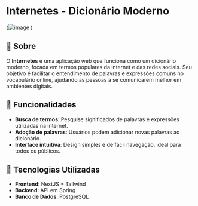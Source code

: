 # Internetes - Dicionário Moderno

(![image](https://github.com/user-attachments/assets/72fb1c8e-dcfe-454e-9644-b57a98b5075f)
)

## 📖 Sobre

O **Internetes** é uma aplicação web que funciona como um dicionário moderno, focada em termos populares da internet e das redes sociais. Seu objetivo é facilitar o entendimento de palavras e expressões comuns no vocabulário online, ajudando as pessoas a se comunicarem melhor em ambientes digitais.

## 🚀 Funcionalidades

- **Busca de termos**: Pesquise significados de palavras e expressões utilizadas na internet.
- **Adoção de palavras**: Usuários podem adicionar novas palavras ao dicionário.
- **Interface intuitiva**: Design simples e de fácil navegação, ideal para todos os públicos.

## 🔧 Tecnologias Utilizadas

- **Frontend**: NextJS + Tailwind
- **Backend**: API em Spring 
- **Banco de Dados**: PostgreSQL
